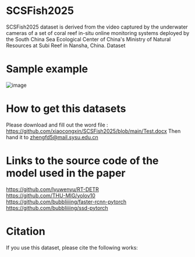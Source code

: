 # SCSFish2025
SCSFish2025 dataset is derived from the video captured by the underwater cameras of a set of coral reef in-situ online monitoring systems deployed by the South China Sea Ecological Center of China's Ministry of Natural Resources at Subi Reef in Nansha, China.
Dataset
# Sample example
![image](https://github.com/user-attachments/assets/12304041-bf9a-4ad7-8f11-e653f85dc0e0)
# How to get this datasets
Please download and fill out the word file :  https://github.com/xiaocongxin/SCSFish2025/blob/main/Test.docx
Then hand it to zhengfd5@mail.sysu.edu.cn
# Links to the source code of the model used in the paper
https://github.com/lyuwenyu/RT-DETR  
https://github.com/THU-MIG/yolov10  
https://github.com/bubbliiiing/faster-rcnn-pytorch  
https://github.com/bubbliiiing/ssd-pytorch   
# Citation
If you use this dataset, please cite the following works:


